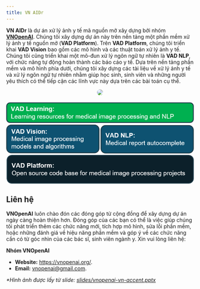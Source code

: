 ```yaml
---
title: VN AIDr
---
```


**VN AIDr** là dự án xử lý ảnh y tế mã nguồn mở xây dựng bởi nhóm **[VNOpenAI](https://vnopenai.org/)**. Chúng tôi xây dựng dự án này trên nền tảng một phần mềm xử lý ảnh y tế nguồn mở (**VAD Platform**). Trên **VAD Platform**, chúng tôi triển khai **VAD Vision** bao gồm các mô hình và các thuật toán xử lý ảnh y tế. Chúng tôi cũng triển khai một mô-đun xử lý ngôn ngữ tự nhiên là **VAD NLP**, với chức năng tự động hoàn thành các báo cáo y tế. Dựa trên nền tảng phần mềm và mô hình phía dưới, chúng tôi xây dựng các tài liệu về xử lý ảnh y tế và xử lý ngôn ngữ tự nhiên nhằm giúp học sinh, sinh viên và những người yêu thích có thể tiếp cận các lĩnh vực này dựa trên các bài toán cụ thể.


<div style="text-align: center; margin-bottom: 1rem;">
    <!-- <h1 style="display: block; font-size: 1.5rem;">VN AIDr - Dự án xử lý ảnh y tế nguồn mở</h1> -->
    <img src="https://raw.githubusercontent.com/VNOpenAI/vn-aidr/master/screenshots/screen.png" style="width: 30rem; border-radius: 0.5rem;">
</div>


<img alt="Submodules" src="modules.png" style="margin-left: auto; margin-right: auto; width: 40rem; display: block;">

<p style="font-weight: bold; text-align: center"></p>

## Liên hệ

**VNOpenAI** luôn chào đón các đóng góp từ cộng đồng để xây dựng dự án ngày càng hoàn thiện hơn. Đóng góp của các bạn có thể là việc giúp chúng tôi phát triển thêm các chức năng mới, tích hợp mô hình, sửa lỗi phần mềm, hoặc những đánh giá về hiệu năng phần mềm và góp ý về các chức năng cần có từ góc nhìn của các bác sĩ, sinh viên ngành y. Xin vui lòng liên hệ:

**Nhóm VNOpenAI**

- **Website:** <https://vnopenai.org/>.
- **Email:** vnopenai@gmail.com.


*\*Hình ảnh được lấy từ slide: [slides/vnopenai-vn-accent.pptx](/slides/vnopenai-vn-accent.pptx)*

